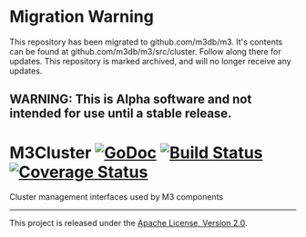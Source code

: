 Migration Warning
=================
This repository has been migrated to github.com/m3db/m3. It's contents can be found at github.com/m3db/m3/src/cluster. Follow along there for updates. This repository is marked archived, and will no longer receive any updates.

## WARNING: This is Alpha software and not intended for use until a stable release.

# M3Cluster [![GoDoc][doc-img]][doc] [![Build Status][ci-img]][ci] [![Coverage Status][cov-img]][cov]

Cluster management interfaces used by M3 components

<hr>

This project is released under the [Apache License, Version 2.0](LICENSE).

[doc-img]: https://godoc.org/github.com/m3db/m3cluster?status.svg
[doc]: https://godoc.org/github.com/m3db/m3cluster
[ci-img]: https://badge.buildkite.com/bf88d4e826bced29347a210e540cee0dfa78e2a109cdce2136.svg
[ci]: https://buildkite.com/m3/m3cluster-ci
[cov-img]: https://coveralls.io/repos/m3db/m3cluster/badge.svg?branch=master&service=github
[cov]: https://coveralls.io/github/m3db/m3cluster?branch=master
